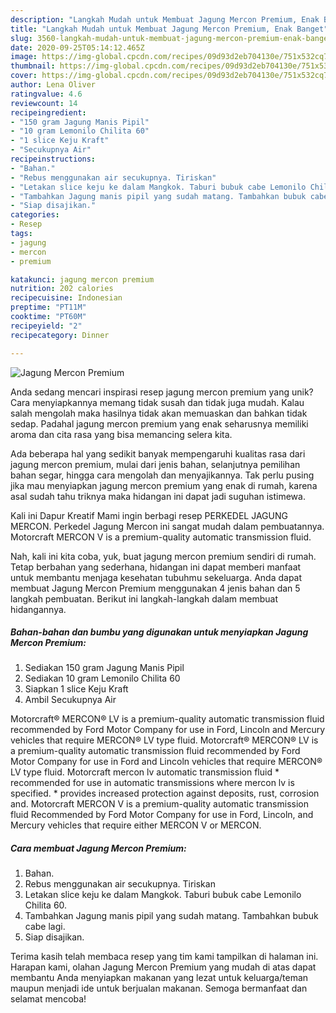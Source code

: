 ```yaml
---
description: "Langkah Mudah untuk Membuat Jagung Mercon Premium, Enak Banget"
title: "Langkah Mudah untuk Membuat Jagung Mercon Premium, Enak Banget"
slug: 3560-langkah-mudah-untuk-membuat-jagung-mercon-premium-enak-banget
date: 2020-09-25T05:14:12.465Z
image: https://img-global.cpcdn.com/recipes/09d93d2eb704130e/751x532cq70/jagung-mercon-premium-foto-resep-utama.jpg
thumbnail: https://img-global.cpcdn.com/recipes/09d93d2eb704130e/751x532cq70/jagung-mercon-premium-foto-resep-utama.jpg
cover: https://img-global.cpcdn.com/recipes/09d93d2eb704130e/751x532cq70/jagung-mercon-premium-foto-resep-utama.jpg
author: Lena Oliver
ratingvalue: 4.6
reviewcount: 14
recipeingredient:
- "150 gram Jagung Manis Pipil"
- "10 gram Lemonilo Chilita 60"
- "1 slice Keju Kraft"
- "Secukupnya Air"
recipeinstructions:
- "Bahan."
- "Rebus menggunakan air secukupnya. Tiriskan"
- "Letakan slice keju ke dalam Mangkok. Taburi bubuk cabe Lemonilo Chilita 60."
- "Tambahkan Jagung manis pipil yang sudah matang. Tambahkan bubuk cabe lagi."
- "Siap disajikan."
categories:
- Resep
tags:
- jagung
- mercon
- premium

katakunci: jagung mercon premium 
nutrition: 202 calories
recipecuisine: Indonesian
preptime: "PT11M"
cooktime: "PT60M"
recipeyield: "2"
recipecategory: Dinner

---
```



![Jagung Mercon Premium](https://img-global.cpcdn.com/recipes/09d93d2eb704130e/751x532cq70/jagung-mercon-premium-foto-resep-utama.jpg)

Anda sedang mencari inspirasi resep jagung mercon premium yang unik? Cara menyiapkannya memang tidak susah dan tidak juga mudah. Kalau salah mengolah maka hasilnya tidak akan memuaskan dan bahkan tidak sedap. Padahal jagung mercon premium yang enak seharusnya memiliki aroma dan cita rasa yang bisa memancing selera kita.

Ada beberapa hal yang sedikit banyak mempengaruhi kualitas rasa dari jagung mercon premium, mulai dari jenis bahan, selanjutnya pemilihan bahan segar, hingga cara mengolah dan menyajikannya. Tak perlu pusing jika mau menyiapkan jagung mercon premium yang enak di rumah, karena asal sudah tahu triknya maka hidangan ini dapat jadi suguhan istimewa.

Kali ini Dapur Kreatif Mami ingin berbagi resep PERKEDEL JAGUNG MERCON. Perkedel Jagung Mercon ini sangat mudah dalam pembuatannya. Motorcraft MERCON V is a premium-quality automatic transmission fluid.


Nah, kali ini kita coba, yuk, buat jagung mercon premium sendiri di rumah. Tetap berbahan yang sederhana, hidangan ini dapat memberi manfaat untuk membantu menjaga kesehatan tubuhmu sekeluarga. Anda dapat membuat Jagung Mercon Premium menggunakan 4 jenis bahan dan 5 langkah pembuatan. Berikut ini langkah-langkah dalam membuat hidangannya.

<!--inarticleads1-->

##### Bahan-bahan dan bumbu yang digunakan untuk menyiapkan Jagung Mercon Premium:

1. Sediakan 150 gram Jagung Manis Pipil
1. Sediakan 10 gram Lemonilo Chilita 60
1. Siapkan 1 slice Keju Kraft
1. Ambil Secukupnya Air


Motorcraft® MERCON® LV is a premium-quality automatic transmission fluid recommended by Ford Motor Company for use in Ford, Lincoln and Mercury vehicles that require MERCON® LV type fluid. Motorcraft® MERCON® LV is a premium-quality automatic transmission fluid recommended by Ford Motor Company for use in Ford and Lincoln vehicles that require MERCON® LV type fluid. Motorcraft mercon lv automatic transmission fluid * recommended for use in automatic transmissions where mercon lv is specified. * provides increased protection against deposits, rust, corrosion and. Motorcraft MERCON V is a premium-quality automatic transmission fluid Recommended by Ford Motor Company for use in Ford, Lincoln, and Mercury vehicles that require either MERCON V or MERCON. 

<!--inarticleads2-->

##### Cara membuat Jagung Mercon Premium:

1. Bahan.
1. Rebus menggunakan air secukupnya. Tiriskan
1. Letakan slice keju ke dalam Mangkok. Taburi bubuk cabe Lemonilo Chilita 60.
1. Tambahkan Jagung manis pipil yang sudah matang. Tambahkan bubuk cabe lagi.
1. Siap disajikan.




Terima kasih telah membaca resep yang tim kami tampilkan di halaman ini. Harapan kami, olahan Jagung Mercon Premium yang mudah di atas dapat membantu Anda menyiapkan makanan yang lezat untuk keluarga/teman maupun menjadi ide untuk berjualan makanan. Semoga bermanfaat dan selamat mencoba!
